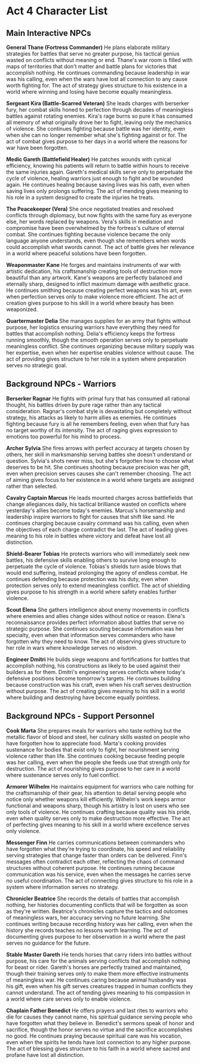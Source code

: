 # Act 4 Character List

## Main Interactive NPCs

**General Thane (Fortress Commander)**
He plans elaborate military strategies for battles that serve no greater purpose, his tactical genius wasted on conflicts without meaning or end. Thane's war room is filled with maps of territories that don't matter and battle plans for victories that accomplish nothing. He continues commanding because leadership in war was his calling, even when the wars have lost all connection to any cause worth fighting for. The act of strategy gives structure to his existence in a world where winning and losing have become equally meaningless.

**Sergeant Kira (Battle-Scarred Veteran)**
She leads charges with berserker fury, her combat skills honed to perfection through decades of meaningless battles against rotating enemies. Kira's rage burns so pure it has consumed all memory of what originally drove her to fight, leaving only the mechanics of violence. She continues fighting because battle was her identity, even when she can no longer remember what she's fighting against or for. The act of combat gives purpose to her days in a world where the reasons for war have been forgotten.

**Medic Gareth (Battlefield Healer)**
He patches wounds with cynical efficiency, knowing his patients will return to battle within hours to receive the same injuries again. Gareth's medical skills serve only to perpetuate the cycle of violence, healing warriors just enough to fight and be wounded again. He continues healing because saving lives was his oath, even when saving lives only prolongs suffering. The act of mending gives meaning to his role in a system designed to create the injuries he treats.

**The Peacekeeper (Vera)**
She once negotiated treaties and resolved conflicts through diplomacy, but now fights with the same fury as everyone else, her words replaced by weapons. Vera's skills in mediation and compromise have been overwhelmed by the fortress's culture of eternal combat. She continues fighting because violence became the only language anyone understands, even though she remembers when words could accomplish what swords cannot. The act of battle gives her relevance in a world where peaceful solutions have been forgotten.

**Weaponmaster Kane**
He forges and maintains instruments of war with artistic dedication, his craftsmanship creating tools of destruction more beautiful than any artwork. Kane's weapons are perfectly balanced and eternally sharp, designed to inflict maximum damage with aesthetic grace. He continues smithing because creating perfect weapons was his art, even when perfection serves only to make violence more efficient. The act of creation gives purpose to his skill in a world where beauty has been weaponized.

**Quartermaster Delia**
She manages supplies for an army that fights without purpose, her logistics ensuring warriors have everything they need for battles that accomplish nothing. Delia's efficiency keeps the fortress running smoothly, though the smooth operation serves only to perpetuate meaningless conflict. She continues organizing because military supply was her expertise, even when her expertise enables violence without cause. The act of providing gives structure to her role in a system where preparation serves no strategic goal.

## Background NPCs - Warriors

**Berserker Ragnar**
He fights with primal fury that has consumed all rational thought, his battles driven by pure rage rather than any tactical consideration. Ragnar's combat style is devastating but completely without strategy, his attacks as likely to harm allies as enemies. He continues fighting because fury is all he remembers feeling, even when that fury has no target worthy of its intensity. The act of raging gives expression to emotions too powerful for his mind to process.

**Archer Sylvia**
She fires arrows with perfect accuracy at targets chosen by others, her skill in marksmanship serving battles she doesn't understand or question. Sylvia's shots never miss, but she's forgotten how to choose what deserves to be hit. She continues shooting because precision was her gift, even when precision serves causes she can't remember choosing. The act of aiming gives focus to her existence in a world where targets are assigned rather than selected.

**Cavalry Captain Marcus**
He leads mounted charges across battlefields that change allegiances daily, his tactical brilliance wasted on conflicts where yesterday's allies become today's enemies. Marcus's horsemanship and leadership inspire warriors to fight for causes that shift like sand. He continues charging because cavalry command was his calling, even when the objectives of each charge contradict the last. The act of leading gives meaning to his role in battles where victory and defeat have lost all distinction.

**Shield-Bearer Tobias**
He protects warriors who will immediately seek new battles, his defensive skills enabling others to survive long enough to perpetuate the cycle of violence. Tobias's shields turn aside blows that would end suffering, instead prolonging the agony of endless combat. He continues defending because protection was his duty, even when protection serves only to extend meaningless conflict. The act of shielding gives purpose to his strength in a world where safety enables further violence.

**Scout Elena**
She gathers intelligence about enemy movements in conflicts where enemies and allies change sides without notice or reason. Elena's reconnaissance provides perfect information about battles that serve no strategic purpose. She continues scouting because information was her specialty, even when that information serves commanders who have forgotten why they need to know. The act of observing gives structure to her role in wars where knowledge serves no wisdom.

**Engineer Dmitri**
He builds siege weapons and fortifications for battles that accomplish nothing, his constructions as likely to be used against their builders as for them. Dmitri's engineering serves conflicts where today's defensive positions become tomorrow's targets. He continues building because construction was his craft, even when his craft serves destruction without purpose. The act of creating gives meaning to his skill in a world where building and destroying have become equally pointless.

## Background NPCs - Support Personnel

**Cook Marta**
She prepares meals for warriors who taste nothing but the metallic flavor of blood and steel, her culinary skills wasted on people who have forgotten how to appreciate food. Marta's cooking provides sustenance for bodies that exist only to fight, her nourishment serving violence rather than life. She continues cooking because feeding people was her calling, even when the people she feeds use that strength only for destruction. The act of nourishing gives purpose to her care in a world where sustenance serves only to fuel conflict.

**Armorer Wilhelm**
He maintains equipment for warriors who care nothing for the craftsmanship of their gear, his attention to detail serving people who notice only whether weapons kill efficiently. Wilhelm's work keeps armor functional and weapons sharp, though his artistry is lost on users who see only tools of violence. He continues crafting because quality was his pride, even when quality serves only to make destruction more effective. The act of perfecting gives meaning to his skill in a world where excellence serves only violence.

**Messenger Finn**
He carries communications between commanders who have forgotten what they're trying to coordinate, his speed and reliability serving strategies that change faster than orders can be delivered. Finn's messages often contradict each other, reflecting the chaos of command structures without coherent purpose. He continues running because communication was his service, even when the messages he carries serve no useful coordination. The act of connecting gives structure to his role in a system where information serves no strategy.

**Chronicler Beatrice**
She records the details of battles that accomplish nothing, her histories documenting conflicts that will be forgotten as soon as they're written. Beatrice's chronicles capture the tactics and outcomes of meaningless wars, her accuracy serving no future learning. She continues writing because recording history was her calling, even when the history she records teaches no lessons worth learning. The act of documenting gives purpose to her observation in a world where the past serves no guidance for the future.

**Stable Master Gareth**
He tends horses that carry riders into battles without purpose, his care for the animals serving conflicts that accomplish nothing for beast or rider. Gareth's horses are perfectly trained and maintained, though their training serves only to make them more effective instruments of meaningless war. He continues caring because animal husbandry was his gift, even when his gift serves creatures trapped in human conflicts they cannot understand. The act of tending gives meaning to his compassion in a world where care serves only to enable violence.

**Chaplain Father Benedict**
He offers prayers and last rites to warriors who die for causes they cannot name, his spiritual guidance serving people who have forgotten what they believe in. Benedict's sermons speak of honor and sacrifice, though the honor serves no virtue and the sacrifice accomplishes no good. He continues praying because spiritual care was his vocation, even when the spirits he tends have lost connection to any higher purpose. The act of blessing gives structure to his faith in a world where sacred and profane have lost all distinction.